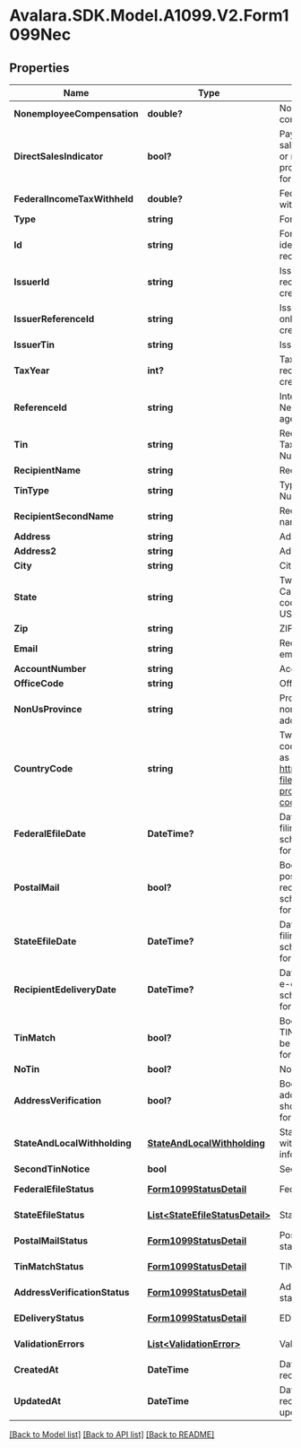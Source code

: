 # Avalara.SDK.Model.A1099.V2.Form1099Nec

## Properties

Name | Type | Description | Notes
------------ | ------------- | ------------- | -------------
**NonemployeeCompensation** | **double?** | Nonemployee compensation | 
**DirectSalesIndicator** | **bool?** | Payer made direct sales totaling $5,000 or more of consumer products to recipient for resale | [optional] 
**FederalIncomeTaxWithheld** | **double?** | Federal income tax withheld | [optional] 
**Type** | **string** | Form type | 
**Id** | **string** | Form ID. Unique identifier set when the record is created. | [optional] [readonly] 
**IssuerId** | **string** | Issuer ID - only required when creating forms | [optional] 
**IssuerReferenceId** | **string** | Issuer Reference ID - only required when creating forms | [optional] 
**IssuerTin** | **string** | Issuer TIN - readonly | [optional] 
**TaxYear** | **int?** | Tax Year - only required when creating forms | [optional] 
**ReferenceId** | **string** | Internal reference ID. Never shown to any agency or recipient. | [optional] 
**Tin** | **string** | Recipient&#39;s Federal Tax Identification Number (TIN). | [optional] 
**RecipientName** | **string** | Recipient name | 
**TinType** | **string** | Type of TIN (Tax ID Number) | [optional] 
**RecipientSecondName** | **string** | Recipient second name | [optional] 
**Address** | **string** | Address. | 
**Address2** | **string** | Address line 2. | [optional] 
**City** | **string** | City. | 
**State** | **string** | Two-letter US state or Canadian province code (required for US/CA addresses). | [optional] 
**Zip** | **string** | ZIP/postal code. | [optional] 
**Email** | **string** | Recipient&#39;s Contact email address. | [optional] 
**AccountNumber** | **string** | Account number | [optional] 
**OfficeCode** | **string** | Office code | [optional] 
**NonUsProvince** | **string** | Province or region for non-US/CA addresses. | [optional] 
**CountryCode** | **string** | Two-letter IRS country code (e.g., &#39;US&#39;, &#39;CA&#39;), as defined at https://www.irs.gov/e-file-providers/country-codes. | 
**FederalEfileDate** | **DateTime?** | Date when federal e-filing should be scheduled for this form | [optional] 
**PostalMail** | **bool?** | Boolean indicating that postal mailing to the recipient should be scheduled for this form | [optional] 
**StateEfileDate** | **DateTime?** | Date when state e-filing should be scheduled for this form | [optional] 
**RecipientEdeliveryDate** | **DateTime?** | Date when recipient e-delivery should be scheduled for this form | [optional] 
**TinMatch** | **bool?** | Boolean indicating that TIN Matching should be scheduled for this form | [optional] 
**NoTin** | **bool?** | No TIN indicator | [optional] 
**AddressVerification** | **bool?** | Boolean indicating that address verification should be scheduled for this form | [optional] 
**StateAndLocalWithholding** | [**StateAndLocalWithholding**](StateAndLocalWithholding.md) | State and local withholding information | [optional] 
**SecondTinNotice** | **bool** | Second TIN notice | [optional] 
**FederalEfileStatus** | [**Form1099StatusDetail**](Form1099StatusDetail.md) | Federal e-file status | [optional] [readonly] 
**StateEfileStatus** | [**List&lt;StateEfileStatusDetail&gt;**](StateEfileStatusDetail.md) | State e-file status | [optional] [readonly] 
**PostalMailStatus** | [**Form1099StatusDetail**](Form1099StatusDetail.md) | Postal mail to recipient status | [optional] [readonly] 
**TinMatchStatus** | [**Form1099StatusDetail**](Form1099StatusDetail.md) | TIN Match status | [optional] [readonly] 
**AddressVerificationStatus** | [**Form1099StatusDetail**](Form1099StatusDetail.md) | Address verification status | [optional] [readonly] 
**EDeliveryStatus** | [**Form1099StatusDetail**](Form1099StatusDetail.md) | EDelivery status | [optional] [readonly] 
**ValidationErrors** | [**List&lt;ValidationError&gt;**](ValidationError.md) | Validation errors | [optional] [readonly] 
**CreatedAt** | **DateTime** | Date time when the record was created. | [optional] [readonly] 
**UpdatedAt** | **DateTime** | Date time when the record was last updated. | [optional] [readonly] 

[[Back to Model list]](../../../README.md#documentation-for-models) [[Back to API list]](../../../README.md#documentation-for-api-endpoints) [[Back to README]](../../../README.md)


